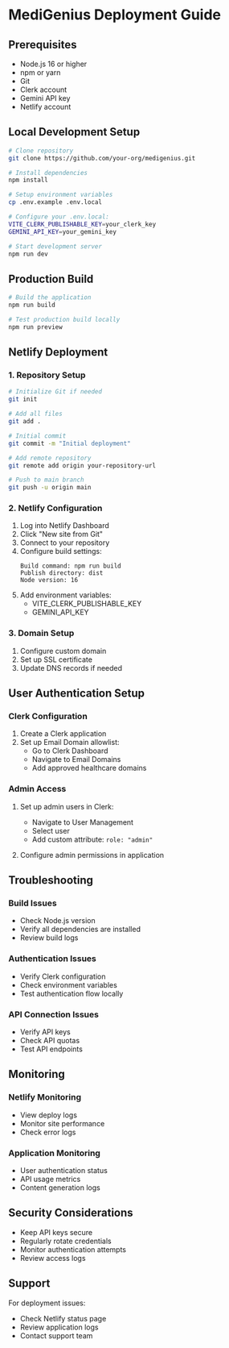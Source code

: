 # MediGenius Deployment Guide

## Prerequisites
- Node.js 16 or higher
- npm or yarn
- Git
- Clerk account
- Gemini API key
- Netlify account

## Local Development Setup
```bash
# Clone repository
git clone https://github.com/your-org/medigenius.git

# Install dependencies
npm install

# Setup environment variables
cp .env.example .env.local

# Configure your .env.local:
VITE_CLERK_PUBLISHABLE_KEY=your_clerk_key
GEMINI_API_KEY=your_gemini_key

# Start development server
npm run dev
```

## Production Build
```bash
# Build the application
npm run build

# Test production build locally
npm run preview
```

## Netlify Deployment

### 1. Repository Setup
```bash
# Initialize Git if needed
git init

# Add all files
git add .

# Initial commit
git commit -m "Initial deployment"

# Add remote repository
git remote add origin your-repository-url

# Push to main branch
git push -u origin main
```

### 2. Netlify Configuration
1. Log into Netlify Dashboard
2. Click "New site from Git"
3. Connect to your repository
4. Configure build settings:
   ```
   Build command: npm run build
   Publish directory: dist
   Node version: 16
   ```
5. Add environment variables:
   - VITE_CLERK_PUBLISHABLE_KEY
   - GEMINI_API_KEY

### 3. Domain Setup
1. Configure custom domain
2. Set up SSL certificate
3. Update DNS records if needed

## User Authentication Setup

### Clerk Configuration
1. Create a Clerk application
2. Set up Email Domain allowlist:
   - Go to Clerk Dashboard
   - Navigate to Email Domains
   - Add approved healthcare domains

### Admin Access
1. Set up admin users in Clerk:
   - Navigate to User Management
   - Select user
   - Add custom attribute: `role: "admin"`

2. Configure admin permissions in application

## Troubleshooting

### Build Issues
- Check Node.js version
- Verify all dependencies are installed
- Review build logs

### Authentication Issues
- Verify Clerk configuration
- Check environment variables
- Test authentication flow locally

### API Connection Issues
- Verify API keys
- Check API quotas
- Test API endpoints

## Monitoring

### Netlify Monitoring
- View deploy logs
- Monitor site performance
- Check error logs

### Application Monitoring
- User authentication status
- API usage metrics
- Content generation logs

## Security Considerations
- Keep API keys secure
- Regularly rotate credentials
- Monitor authentication attempts
- Review access logs

## Support
For deployment issues:
- Check Netlify status page
- Review application logs
- Contact support team

